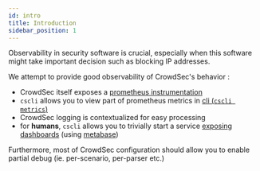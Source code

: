 ```yaml
---
id: intro
title: Introduction
sidebar_position: 1
---
```


Observability in security software is crucial, especially when this software might take important decision such as blocking IP addresses.

We attempt to provide good observability of CrowdSec's behavior :

 - CrowdSec itself exposes a [prometheus instrumentation](/observability/prometheus.md)
 - `cscli` allows you to view part of prometheus metrics in [cli (`cscli metrics`)](/cscli/cscli.md)
 - CrowdSec logging is contextualized for easy processing
 - for **humans**, `cscli` allows you to trivially start a service [exposing dashboards](/observability/dashboard.md) (using [metabase](https://www.metabase.com/))

Furthermore, most of CrowdSec configuration should allow you to enable partial debug (ie. per-scenario, per-parser etc.)

